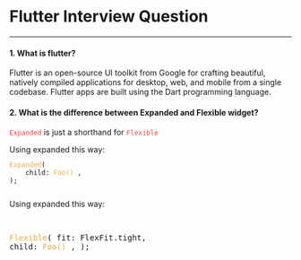 <h1>Flutter Interview Question</h1>
<hr>
<h4>1. What is flutter?</h4>
<p>Flutter is an open-source UI toolkit from Google for crafting beautiful, natively compiled applications for desktop, web, and mobile from a single codebase. Flutter apps are built using the Dart programming language.</p>
<h4>2. What is the difference between Expanded and Flexible widget?</h4>

<p><code style="color: #fa4349;">Expanded</code> is just a shorthand for <code  style="color: #fa4349;">Flexible</code></p>
<span>Using expanded this way:</span>
<code>
<pre>
<span style="color:#e9ac49">Expanded</span>(
    child: <span  style="color:#e9ac49">Foo()</span> ,
);
</pre>
</code>
<span>Using expanded this way:</span>
<pre>

<span style="color:#e9ac49">Flexible</span>(
fit: FlexFit.tight,
child: <span  style="color:#e9ac49">Foo()</span> ,
);

</pre>
